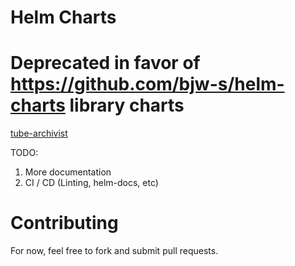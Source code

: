 # Helm Charts
# Deprecated in favor of https://github.com/bjw-s/helm-charts library charts

[tube-archivist](charts/tube-archivist/README.md)

TODO:

1. More documentation
2. CI / CD (Linting, helm-docs, etc)

# Contributing

For now, feel free to fork and submit pull requests.
